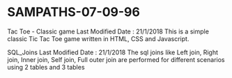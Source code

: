 # SAMPATHS-07-09-96

Tac Toe - Classic game
Last Modified Date : 21/1/2018
This is a simple classic Tic Tac Toe game written in HTML, CSS and Javascript.

SQL_Joins
Last Modified Date : 21/1/2018
The sql joins like Left join, Right join, Inner join, Self join, Full outer join are performed for different scenarios using 2 tables and 3 tables



